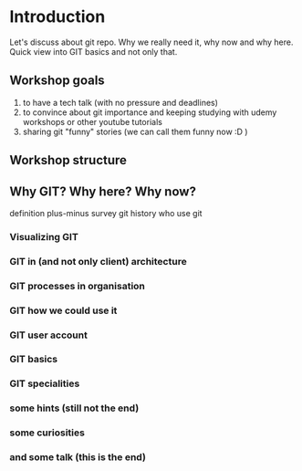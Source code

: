 # Introduction
Let's discuss about git repo. Why we really need it, why now and why here.
Quick view into GIT basics and not only that.

## Workshop goals
1. to have a tech talk (with no pressure and deadlines)
2. to convince about git importance and keeping studying with udemy workshops or other youtube tutorials
3. sharing git "funny" stories (we can call them funny now :D )

## Workshop structure

## Why GIT? Why here? Why now?
definition
plus-minus
survey
git history
who use git

### Visualizing GIT
### GIT in (and not only client) architecture
### GIT processes in organisation
### GIT how we could use it
### GIT user account
### GIT basics
### GIT specialities
### some hints (still not the end)
### some curiosities
### and some talk (this is the end)





